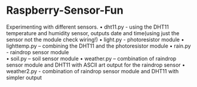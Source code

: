 # Raspberry-Sensor-Fun
Experimenting with different sensors.
    • dht11.py  - using the DHT11 temperature and humidity sensor, outputs date and time(using just the sensor not the module check wiring!)
    • light.py -  photoresistor module 
    • lighttemp.py – combining the DHT11 and the  photoresistor module
    • rain.py - raindrop sensor module  
    • soil.py – soil sensor module
    • weather.py – combination of raindrop sensor module  and DHT11 with ASCII art output for the raindrop sensor
    • weather2.py - combination of raindrop sensor module  and DHT11 with simpler output
